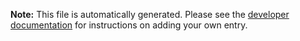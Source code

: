 **Note:** This file is automatically generated. Please see the [developer
documentation](https://docs.gitlab.com/ee/development/changelog.html) for instructions on adding your own
entry.
